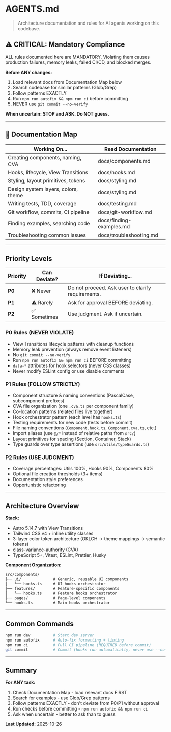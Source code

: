 # AGENTS.md

> Architecture documentation and rules for AI agents working on this codebase.

## ⚠️ CRITICAL: Mandatory Compliance

ALL rules documented here are MANDATORY. Violating them causes production
failures, memory leaks, failed CI/CD, and blocked merges.

**Before ANY changes:**

1. Load relevant docs from Documentation Map below
2. Search codebase for similar patterns (Glob/Grep)
3. Follow patterns EXACTLY
4. Run `npm run autofix && npm run ci` before committing
5. NEVER use `git commit --no-verify`

**When uncertain: STOP and ASK. Do NOT guess.**

---

## 📖 Documentation Map

| Working On...                       | Read Documentation       |
| ----------------------------------- | ------------------------ |
| Creating components, naming, CVA    | docs/components.md       |
| Hooks, lifecycle, View Transitions  | docs/hooks.md            |
| Styling, layout primitives, tokens  | docs/styling.md          |
| Design system layers, colors, theme | docs/styling.md          |
| Writing tests, TDD, coverage        | docs/testing.md          |
| Git workflow, commits, CI pipeline  | docs/git-workflow.md     |
| Finding examples, searching code    | docs/finding-examples.md |
| Troubleshooting common issues       | docs/troubleshooting.md  |

---

## Priority Levels

| Priority | Can Deviate? | If Deviating...                                   |
| -------- | ------------ | ------------------------------------------------- |
| **P0**   | ❌ Never     | Do not proceed. Ask user to clarify requirements. |
| **P1**   | ⚠️ Rarely    | Ask for approval BEFORE deviating.                |
| **P2**   | ✅ Sometimes | Use judgment. Ask if uncertain.                   |

### P0 Rules (NEVER VIOLATE)

- View Transitions lifecycle patterns with cleanup functions
- Memory leak prevention (always remove event listeners)
- No `git commit --no-verify`
- Run `npm run autofix && npm run ci` BEFORE committing
- `data-*` attributes for hook selectors (never CSS classes)
- Never modify ESLint config or use disable comments

### P1 Rules (FOLLOW STRICTLY)

- Component structure & naming conventions (PascalCase, subcomponent prefixes)
- CVA file organization (one `.cva.ts` per component family)
- Co-location patterns (related files live together)
- Hook orchestrator pattern (each level has `hooks.ts`)
- Testing requirements for new code (tests before commit)
- File naming conventions (`Component.hook.ts`, `Component.cva.ts`, etc.)
- Import aliases (use `@/*` instead of relative paths from `src/`)
- Layout primitives for spacing (Section, Container, Stack)
- Type guards over type assertions (use `src/utils/typeGuards.ts`)

### P2 Rules (USE JUDGMENT)

- Coverage percentages: Utils 100%, Hooks 90%, Components 80%
- Optional file creation thresholds (3+ items)
- Documentation style preferences
- Opportunistic refactoring

---

## Architecture Overview

**Stack:**

- Astro 5.14.7 with View Transitions
- Tailwind CSS v4 + inline utility classes
- 3-layer color token architecture (OKLCH → theme mappings → semantic tokens)
- class-variance-authority (CVA)
- TypeScript 5+, Vitest, ESLint, Prettier, Husky

**Component Organization:**

```txt
src/components/
├── ui/              # Generic, reusable UI components
│   └── hooks.ts     # UI hooks orchestrator
├── features/        # Feature-specific components
│   └── hooks.ts     # Feature hooks orchestrator
├── pages/           # Page-level components
└── hooks.ts         # Main hooks orchestrator
```

---

## Common Commands

```bash
npm run dev          # Start dev server
npm run autofix      # Auto-fix formatting + linting
npm run ci           # Full CI pipeline (REQUIRED before commit)
git commit           # Commit (hooks run automatically, never use --no-verify)
```

---

## Summary

**For ANY task:**

1. Check Documentation Map - load relevant docs FIRST
2. Search for examples - use Glob/Grep patterns
3. Follow patterns EXACTLY - don't deviate from P0/P1 without approval
4. Run checks before committing - `npm run autofix && npm run ci`
5. Ask when uncertain - better to ask than to guess

**Last Updated:** 2025-10-26
